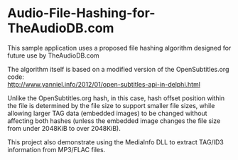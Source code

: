 # Audio-File-Hashing-for-TheAudioDB.com
This sample application uses a proposed file hashing algorithm designed for future use by TheAudioDB.com

The algorithm itself is based on a modified version of the OpenSubtitles.org code:<br>
http://www.yanniel.info/2012/01/open-subtitles-api-in-delphi.html

Unlike the OpenSubtitles.org hash, in this case, hash offset position within the file is determined by the file size to support smaller file sizes, while allowing larger TAG data (embedded images) to be changed without affecting both hashes (unless the embedded image changes the file size from under 2048KiB to over 2048KiB).

This project also demonstrate using the MediaInfo DLL to extract TAG/ID3 information from MP3/FLAC files.
